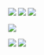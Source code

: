 ![](http://github-profile-summary-cards.vercel.app/api/cards/profile-details?username=Junsious&theme=aura)   ![](http://github-profile-summary-cards.vercel.app/api/cards/repos-per-language?username=Junsious&theme=aura)       ![](http://github-profile-summary-cards.vercel.app/api/cards/stats?username=Junsious&theme=aura) 

![](http://github-profile-summary-cards.vercel.app/api/cards/productive-time?username=Junsious&theme=aura&utcOffset=8) 




<img src="https://cdn.jsdelivr.net/gh/devicons/devicon@latest/icons/c/c-original.svg" />
          


<img src="https://cdn.jsdelivr.net/gh/devicons/devicon@latest/icons/rust/rust-original.svg" />
          
